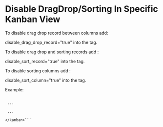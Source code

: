 Disable DragDrop/Sorting In Specific Kanban View
================================================
 To disable drag drop record between columns add:
 
  disable_drag_drop_record="true" into the <kanban> tag.

 To disable drag drop and sorting records add :

  disable_sort_record="true" into the <kanban> tag.
  
 To disable sorting columns add :

  disable_sort_column="true" into the <kanban> tag.

 Example: 
 
  ```<kanban disable_sort_column='true' disable_sort_record='true' disable_drag_drop_record='true'>
        
   ...

   ...
        
  </kanban>```
